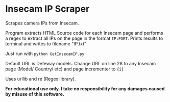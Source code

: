 # Insecam IP Scraper
Scrapes camera IPs from Insecam.

Program extracts HTML Source code for each Insecam page and performs a regex to extract all IPs on the page in the format `IP:PORT`. Prints results to terminal and writes to filename "IP.txt" 

Just run with `python GetInsecamIP.py`

Default URL is Defeway models. Change URL on line 28 to any Insecam page (Model/ Country/ etc) and page incrementer to `{i}` 

Uses urllib and re (Regex library).

**For educational use only. I take no responsibility for any damages caused by misuse of this software.**
